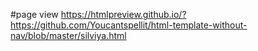 #page view 
https://htmlpreview.github.io/?https://github.com/Youcantspellit/html-template-without-nav/blob/master/silviya.html
